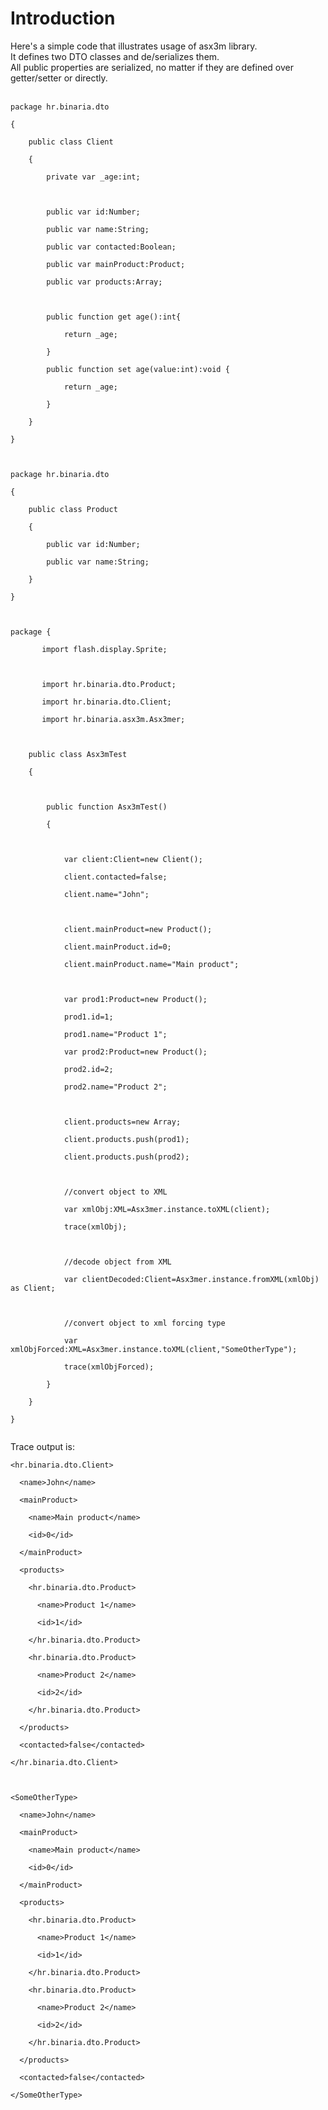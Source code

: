 # Introduction #
Here's a simple code that illustrates usage of asx3m library.<br>
It defines two DTO classes and de/serializes them.<br>
All public properties are serialized, no matter if they are defined over getter/setter or directly.<br>
<br>
<pre><code>package hr.binaria.dto <br>
{<br>
	public class Client<br>
	{<br>
		private var _age:int;<br>
		<br>
		public var id:Number;<br>
		public var name:String;<br>
		public var contacted:Boolean;<br>
		public var mainProduct:Product;<br>
		public var products:Array;<br>
		<br>
		public function get age():int{<br>
			return _age;<br>
		}<br>
		public function set age(value:int):void {<br>
			return _age;<br>
		}<br>
	}<br>
}<br>
<br>
package hr.binaria.dto<br>
{<br>
	public class Product<br>
	{<br>
		public var id:Number;<br>
		public var name:String;<br>
	}<br>
}<br>
<br>
package {<br>
       import flash.display.Sprite;<br>
	<br>
       import hr.binaria.dto.Product;<br>
       import hr.binaria.dto.Client;<br>
       import hr.binaria.asx3m.Asx3mer;<br>
<br>
	public class Asx3mTest<br>
	{<br>
                		<br>
		public function Asx3mTest()<br>
		{	<br>
			<br>
			var client:Client=new Client();				<br>
			client.contacted=false;<br>
			client.name="John";<br>
			<br>
			client.mainProduct=new Product();<br>
			client.mainProduct.id=0;<br>
			client.mainProduct.name="Main product";<br>
			<br>
			var prod1:Product=new Product();<br>
			prod1.id=1;<br>
			prod1.name="Product 1";<br>
			var prod2:Product=new Product();<br>
			prod2.id=2;<br>
			prod2.name="Product 2";<br>
			<br>
			client.products=new Array;<br>
			client.products.push(prod1);<br>
			client.products.push(prod2);<br>
						<br>
			//convert object to XML<br>
			var xmlObj:XML=Asx3mer.instance.toXML(client);<br>
			trace(xmlObj);	<br>
<br>
			//decode object from XML				<br>
			var clientDecoded:Client=Asx3mer.instance.fromXML(xmlObj) as Client;				<br>
			<br>
			//convert object to xml forcing type	<br>
			var xmlObjForced:XML=Asx3mer.instance.toXML(client,"SomeOtherType");<br>
			trace(xmlObjForced);	<br>
		}		<br>
	}<br>
}<br>
</code></pre>

Trace output is:<br>
<pre><code>&lt;hr.binaria.dto.Client&gt;<br>
  &lt;name&gt;John&lt;/name&gt;<br>
  &lt;mainProduct&gt;<br>
    &lt;name&gt;Main product&lt;/name&gt;<br>
    &lt;id&gt;0&lt;/id&gt;<br>
  &lt;/mainProduct&gt;<br>
  &lt;products&gt;<br>
    &lt;hr.binaria.dto.Product&gt;<br>
      &lt;name&gt;Product 1&lt;/name&gt;<br>
      &lt;id&gt;1&lt;/id&gt;<br>
    &lt;/hr.binaria.dto.Product&gt;<br>
    &lt;hr.binaria.dto.Product&gt;<br>
      &lt;name&gt;Product 2&lt;/name&gt;<br>
      &lt;id&gt;2&lt;/id&gt;<br>
    &lt;/hr.binaria.dto.Product&gt;<br>
  &lt;/products&gt;<br>
  &lt;contacted&gt;false&lt;/contacted&gt;<br>
&lt;/hr.binaria.dto.Client&gt;<br>
<br>
&lt;SomeOtherType&gt;<br>
  &lt;name&gt;John&lt;/name&gt;<br>
  &lt;mainProduct&gt;<br>
    &lt;name&gt;Main product&lt;/name&gt;<br>
    &lt;id&gt;0&lt;/id&gt;<br>
  &lt;/mainProduct&gt;<br>
  &lt;products&gt;<br>
    &lt;hr.binaria.dto.Product&gt;<br>
      &lt;name&gt;Product 1&lt;/name&gt;<br>
      &lt;id&gt;1&lt;/id&gt;<br>
    &lt;/hr.binaria.dto.Product&gt;<br>
    &lt;hr.binaria.dto.Product&gt;<br>
      &lt;name&gt;Product 2&lt;/name&gt;<br>
      &lt;id&gt;2&lt;/id&gt;<br>
    &lt;/hr.binaria.dto.Product&gt;<br>
  &lt;/products&gt;<br>
  &lt;contacted&gt;false&lt;/contacted&gt;<br>
&lt;/SomeOtherType&gt;<br>
</code></pre>
